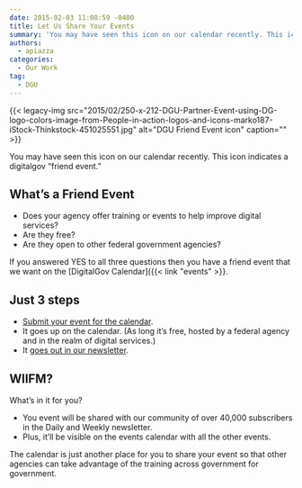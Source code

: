 ```yaml
---
date: 2015-02-03 11:08:59 -0400
title: Let Us Share Your Events
summary: 'You may have seen this icon on our calendar recently. This icon indicates a digitalgov &#8220;friend event.&#8221; What&#8217;s a Friend Event Does your agency offer training or events to help improve digital services? Are they free? Are they open to other federal government agencies? If you answered YES to all three questions then you have a friend'
authors:
  - apiazza
categories:
  - Our Work
tag:
  - DGU
---
```


{{< legacy-img src="2015/02/250-x-212-DGU-Partner-Event-using-DG-logo-colors-image-from-People-in-action-logos-and-icons-marko187-iStock-Thinkstock-451025551.jpg" alt="DGU Friend Event icon" caption="" >}} 

You may have seen this icon on our calendar recently. This icon indicates a digitalgov &#8220;friend event.&#8221;

## What&#8217;s a Friend Event

  * Does your agency offer training or events to help improve digital services?
  * Are they free?
  * Are they open to other federal government agencies?

If you answered YES to all three questions then you have a friend event that we want on the [DigitalGov Calendar]({{< link "events" >}}.

## Just 3 steps

  * [Submit your event for the calendar](https://www.surveymonkey.com/s/friend-event).
  * It goes up on the calendar. (As long it&#8217;s free, hosted by a federal agency and in the realm of digital services.)
  * It [goes out in our newsletter](http://connect.WHATEVER/subscribe).

## WIIFM?

What&#8217;s in it for you?

  * You event will be shared with our community of over 40,000 subscribers in the Daily and Weekly newsletter.
  * Plus, it&#8217;ll be visible on the events calendar with all the other events.

The calendar is just another place for you to share your event so that other agencies can take advantage of the training across government for government.